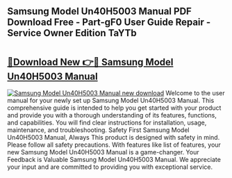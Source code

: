 ## Samsung Model Un40H5003 Manual PDF Download Free - Part-gF0 User Guide Repair - Service Owner Edition TaYTb

# <h2><a href="http://bc15255.oget.top/?id=Samsung+Model+Un40H5003+Manual">🔗Download New 👉🔴 Samsung Model Un40H5003 Manual</a></h2>

[![Samsung Model Un40H5003 Manual new download](https://i.imgur.com/5g1atiW.png)](http://bc15255.oget.top/?id=Samsung+Model+Un40H5003+Manual)
Welcome to the user manual for your newly set up Samsung Model Un40H5003 Manual. This comprehensive guide is intended to help you get started with your product and provide you with a thorough understanding of its features, functions, and capabilities. You will find clear instructions for installation, usage, maintenance, and troubleshooting. Safety First Samsung Model Un40H5003 Manual, Always This product is designed with safety in mind. Please follow all safety precautions. With features like list of features, your new Samsung Model Un40H5003 Manual is a game-changer. Your Feedback is Valuable Samsung Model Un40H5003 Manual. We appreciate your input and are committed to providing you with exceptional service.
